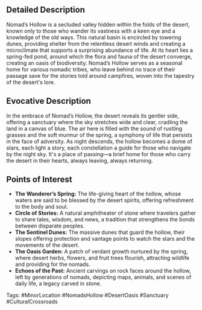 
## Detailed Description
Nomad’s Hollow is a secluded valley hidden within the folds of the desert, known only to those who wander its vastness with a keen eye and a knowledge of the old ways. This natural basin is encircled by towering dunes, providing shelter from the relentless desert winds and creating a microclimate that supports a surprising abundance of life. At its heart lies a spring-fed pond, around which the flora and fauna of the desert converge, creating an oasis of biodiversity. Nomad’s Hollow serves as a seasonal home for various nomadic tribes, who leave behind no trace of their passage save for the stories told around campfires, woven into the tapestry of the desert's lore.

## Evocative Description
In the embrace of Nomad’s Hollow, the desert reveals its gentler side, offering a sanctuary where the sky stretches wide and clear, cradling the land in a canvas of blue. The air here is filled with the sound of rustling grasses and the soft murmur of the spring, a symphony of life that persists in the face of adversity. As night descends, the hollow becomes a dome of stars, each light a story, each constellation a guide for those who navigate by the night sky. It's a place of passing—a brief home for those who carry the desert in their hearts, always leaving, always returning.

## Points of Interest
- **The Wanderer’s Spring:** The life-giving heart of the hollow, whose waters are said to be blessed by the desert spirits, offering refreshment to the body and soul.
- **Circle of Stories:** A natural amphitheater of stone where travelers gather to share tales, wisdom, and news, a tradition that strengthens the bonds between disparate peoples.
- **The Sentinel Dunes:** The massive dunes that guard the hollow, their slopes offering protection and vantage points to watch the stars and the movements of the desert.
- **The Oasis Garden:** A patch of verdant growth nurtured by the spring, where desert herbs, flowers, and fruit trees flourish, attracting wildlife and providing for the nomads.
- **Echoes of the Past:** Ancient carvings on rock faces around the hollow, left by generations of nomads, depicting maps, animals, and scenes of daily life, a legacy carved in stone.

Tags: #MinorLocation #NomadsHollow #DesertOasis #Sanctuary #CulturalCrossroads
